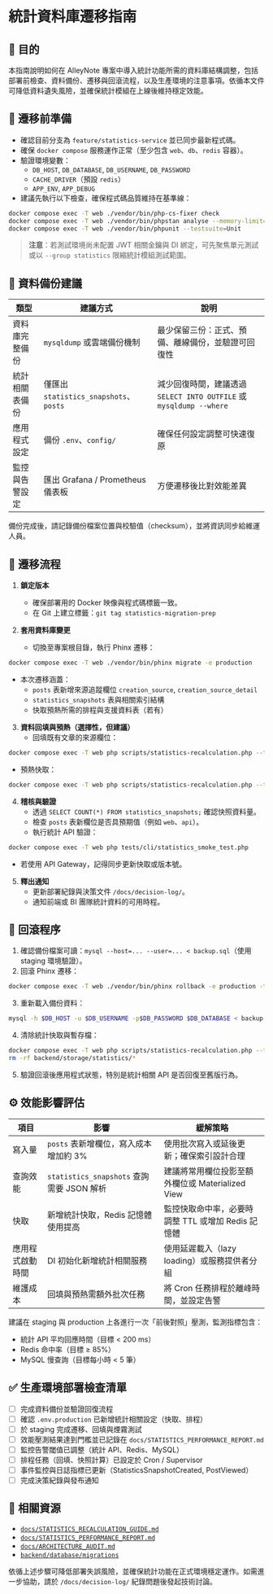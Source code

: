 # 統計資料庫遷移指南

## 📘 目的
本指南說明如何在 AlleyNote 專案中導入統計功能所需的資料庫結構調整，包括部署前檢查、資料備份、遷移與回滾流程，以及生產環境的注意事項。依循本文件可降低資料遺失風險，並確保統計模組在上線後維持穩定效能。

## 🔧 遷移前準備
- 確認目前分支為 `feature/statistics-service` 並已同步最新程式碼。
- 確保 `docker compose` 服務運作正常（至少包含 `web`、`db`、`redis` 容器）。
- 驗證環境變數：
  - `DB_HOST`, `DB_DATABASE`, `DB_USERNAME`, `DB_PASSWORD`
  - `CACHE_DRIVER`（預設 `redis`）
  - `APP_ENV`, `APP_DEBUG`
- 建議先執行以下檢查，確保程式碼品質維持在基準線：

```bash
docker compose exec -T web ./vendor/bin/php-cs-fixer check
docker compose exec -T web ./vendor/bin/phpstan analyse --memory-limit=1G
docker compose exec -T web ./vendor/bin/phpunit --testsuite=Unit
```

> **注意**：若測試環境尚未配置 JWT 相關金鑰與 DI 綁定，可先聚焦單元測試或以 `--group statistics` 限縮統計模組測試範圍。

## 💾 資料備份建議
| 類型 | 建議方式 | 說明 |
| ---- | -------- | ---- |
| 資料庫完整備份 | `mysqldump` 或雲端備份機制 | 最少保留三份：正式、預備、離線備份，並驗證可回復性 |
| 統計相關表備份 | 僅匯出 `statistics_snapshots`、`posts` | 減少回復時間，建議透過 `SELECT INTO OUTFILE` 或 `mysqldump --where` |
| 應用程式設定 | 備份 `.env`、`config/` | 確保任何設定調整可快速復原 |
| 監控與告警設定 | 匯出 Grafana / Prometheus 儀表板 | 方便遷移後比對效能差異 |

備份完成後，請記錄備份檔案位置與校驗值（checksum），並將資訊同步給維運人員。

## 🚀 遷移流程
1. **鎖定版本**
   - 確保部署用的 Docker 映像與程式碼標籤一致。
   - 在 Git 上建立標籤：`git tag statistics-migration-prep`

2. **套用資料庫變更**
   - 切換至專案根目錄，執行 Phinx 遷移：

```bash
docker compose exec -T web ./vendor/bin/phinx migrate -e production
```

   - 本次遷移涵蓋：
     - `posts` 表新增來源追蹤欄位 `creation_source`, `creation_source_detail`
     - `statistics_snapshots` 表與相關索引結構
     - 快取預熱所需的排程與支援資料表（若有）

3. **資料回填與預熱（選擇性，但建議）**
   - 回填既有文章的來源欄位：

```bash
docker compose exec -T web php scripts/statistics-recalculation.php --type=posts --start-date="-30 days" --end-date="now" --batch-size=7
```

   - 預熱快取：

```bash
docker compose exec -T web php scripts/statistics-recalculation.php --type=overview --dry-run=false --force
```

4. **稽核與驗證**
   - 透過 `SELECT COUNT(*) FROM statistics_snapshots;` 確認快照資料量。
   - 檢查 `posts` 表新欄位是否具預期值（例如 `web`、`api`）。
   - 執行統計 API 驗證：

```bash
docker compose exec -T web php tests/cli/statistics_smoke_test.php
```

   - 若使用 API Gateway，記得同步更新快取或版本號。

5. **釋出通知**
   - 更新部署紀錄與決策文件 `/docs/decision-log/`。
   - 通知前端或 BI 團隊統計資料的可用時程。

## 🔄 回滾程序
1. 確認備份檔案可讀：`mysql --host=... --user=... < backup.sql`（使用 staging 環境驗證）。
2. 回滾 Phinx 遷移：

```bash
docker compose exec -T web ./vendor/bin/phinx rollback -e production -t 0
```

3. 重新載入備份資料：

```bash
mysql -h $DB_HOST -u $DB_USERNAME -p$DB_PASSWORD $DB_DATABASE < backup.sql
```

4. 清除統計快取與暫存檔：

```bash
docker compose exec -T web php scripts/statistics-recalculation.php --type=overview --force --dry-run
rm -rf backend/storage/statistics/*
```

5. 驗證回滾後應用程式狀態，特別是統計相關 API 是否回復至舊版行為。

## ⚙️ 效能影響評估
| 項目 | 影響 | 緩解策略 |
| ---- | ---- | -------- |
| 寫入量 | `posts` 表新增欄位，寫入成本增加約 3% | 使用批次寫入或延後更新；確保索引設計合理 |
| 查詢效能 | `statistics_snapshots` 查詢需要 JSON 解析 | 建議將常用欄位投影至額外欄位或 Materialized View |
| 快取 | 新增統計快取，Redis 記憶體使用提高 | 監控快取命中率，必要時調整 TTL 或增加 Redis 記憶體 |
| 應用程式啟動時間 | DI 初始化新增統計相關服務 | 使用延遲載入（lazy loading）或服務提供者分組 |
| 維護成本 | 回填與預熱需額外批次任務 | 將 Cron 任務排程於離峰時間，並設定告警

建議在 staging 與 production 上各進行一次「前後對照」壓測，監測指標包含：
- 統計 API 平均回應時間（目標 < 200 ms）
- Redis 命中率（目標 ≥ 85%）
- MySQL 慢查詢（目標每小時 < 5 筆）

## ✅ 生產環境部署檢查清單
- [ ] 完成資料備份並驗證回復流程
- [ ] 確認 `.env.production` 已新增統計相關設定（快取、排程）
- [ ] 於 staging 完成遷移、回填與煙霧測試
- [ ] 效能壓測結果達到門檻並已記錄在 `docs/STATISTICS_PERFORMANCE_REPORT.md`
- [ ] 監控告警閾值已調整（統計 API、Redis、MySQL）
- [ ] 排程任務（回填、快照計算）已設定於 Cron / Supervisor
- [ ] 事件監控與日誌指標已更新（StatisticsSnapshotCreated, PostViewed）
- [ ] 完成決策紀錄與發布通知

## 📎 相關資源
- [`docs/STATISTICS_RECALCULATION_GUIDE.md`](./STATISTICS_RECALCULATION_GUIDE.md)
- [`docs/STATISTICS_PERFORMANCE_REPORT.md`](./STATISTICS_PERFORMANCE_REPORT.md)
- [`docs/ARCHITECTURE_AUDIT.md`](./ARCHITECTURE_AUDIT.md)
- [`backend/database/migrations`](../backend/database/migrations)

依循上述步驟可降低部署失誤風險，並確保統計功能在正式環境穩定運作。如需進一步協助，請於 `/docs/decision-log/` 紀錄問題後發起技術討論。
